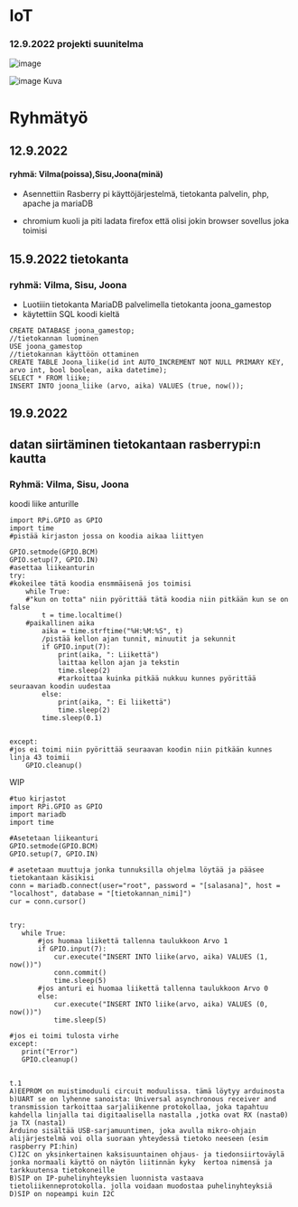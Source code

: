 # IoT
### 12.9.2022 projekti suunitelma
![image](https://user-images.githubusercontent.com/113332670/189598594-9897606b-a162-49f6-874a-9b8158e528d8.png)


![image](https://user-images.githubusercontent.com/113332670/189598675-5c21c430-396f-4bc1-8901-82f37b86ec59.png)
Kuva
# Ryhmätyö 
## 12.9.2022
#### ryhmä: Vilma(poissa),Sisu,Joona(minä)
- Asennettiin Rasberry pi käyttöjärjestelmä, tietokanta palvelin, php, apache ja mariaDB

- chromium kuoli ja piti ladata firefox että olisi jokin browser sovellus joka toimisi


## 15.9.2022 tietokanta 
### ryhmä: Vilma, Sisu, Joona
 - Luotiiin tietokanta MariaDB palvelimella tietokanta joona_gamestop
 - käytettiin SQL koodi kieltä
 ```
 CREATE DATABASE joona_gamestop;
//tietokannan luominen
 USE joona_gamestop
 //tietokannan käyttöön ottaminen
CREATE TABLE Joona_liike(id int AUTO_INCREMENT NOT NULL PRIMARY KEY, arvo int, bool boolean, aika datetime);
SELECT * FROM liike;
INSERT INTO joona_liike (arvo, aika) VALUES (true, now());
```

## 19.9.2022
## datan siirtäminen tietokantaan rasberrypi:n kautta
### Ryhmä: Vilma, Sisu, Joona

koodi  liike anturille
```
import RPi.GPIO as GPIO
import time
#pistää kirjaston jossa on koodia aikaa liittyen

GPIO.setmode(GPIO.BCM)
GPIO.setup(7, GPIO.IN)
#asettaa liikeanturin
try:
#kokeilee tätä koodia ensmmäisenä jos toimisi
    while True:
    #"kun on totta" niin pyörittää tätä koodia niin pitkään kun se on false
        t = time.localtime()
    #paikallinen aika
        aika = time.strftime("%H:%M:%S", t)
        /pistää kellon ajan tunnit, minuutit ja sekunnit
        if GPIO.input(7):
            print(aika, ": Liikettä")
            laittaa kellon ajan ja tekstin
            time.sleep(2)
            #tarkoittaa kuinka pitkää nukkuu kunnes pyörittää seuraavan koodin uudestaa
        else:
            print(aika, ": Ei liikettä")
            time.sleep(2)
        time.sleep(0.1)
        

except:
#jos ei toimi niin pyörittää seuraavan koodin niin pitkään kunnes linja 43 toimii
    GPIO.cleanup()
```



WIP
 ```
#tuo kirjastot 
import RPi.GPIO as GPIO
import mariadb
import time

#Asetetaan liikeanturi
GPIO.setmode(GPIO.BCM)
GPIO.setup(7, GPIO.IN)

# asetetaan muuttuja jonka tunnuksilla ohjelma löytää ja pääsee tietokantaan käsikisi
conn = mariadb.connect(user="root", password = "[salasana]", host = "localhost", database = "[tietokannan_nimi]")
cur = conn.cursor()


try:
    while True:
        #jos huomaa liikettä tallenna taulukkoon Arvo 1
        if GPIO.input(7):
            cur.execute("INSERT INTO liike(arvo, aika) VALUES (1, now())")
            conn.commit()
            time.sleep(5)
        #jos anturi ei huomaa liikettä tallenna taulukkoon Arvo 0
        else:
            cur.execute("INSERT INTO liike(arvo, aika) VALUES (0, now())")
            time.sleep(5)

#jos ei toimi tulosta virhe
except:
    print("Error")
    GPIO.cleanup()
  

t.1
A)EEPROM on muistimoduuli circuit moduulissa. tämä löytyy arduinosta
b)UART se on lyhenne sanoista: Universal asynchronous receiver and transmission tarkoittaa sarjaliikenne protokollaa, joka tapahtuu kahdella linjalla tai digitaalisella nastalla ,jotka ovat RX (nasta0) ja TX (nasta1)
Arduino sisältää USB-sarjamuuntimen, joka avulla mikro-ohjain alijärjestelmä voi olla suoraan yhteydessä tietoko neeseen (esim raspberry PI:hin)
C)I2C on yksinkertainen kaksisuuntainen ohjaus- ja tiedonsiirtoväylä jonka normaali käyttö on näytön liitinnän kyky  kertoa nimensä ja tarkkuutensa tietokoneille
B)SIP on IP-puhelinyhteyksien luonnista vastaava tietoliikenneprotokolla. jolla voidaan muodostaa puhelinyhteyksiä
D)SIP on nopeampi kuin I2C
